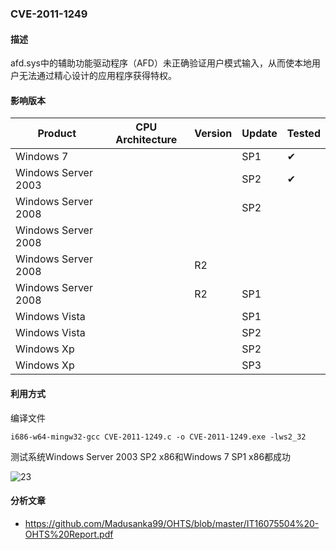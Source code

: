 ### CVE-2011-1249

#### 描述

afd.sys中的辅助功能驱动程序（AFD）未正确验证用户模式输入，从而使本地用户无法通过精心设计的应用程序获得特权。

#### 影响版本

| Product             | CPU Architecture | Version | Update | Tested             |
| ------------------- | ---------------- | ------- | ------ | ------------------ |
| Windows 7           |                  |         | SP1    | &#10004; |
| Windows Server 2003 |                  |         | SP2    | &#10004; |
| Windows Server 2008 |                  |         | SP2    |                    |
| Windows Server 2008 |                  |         |        |                    |
| Windows Server 2008 |                  | R2      |        |                    |
| Windows Server 2008 |                  | R2      | SP1    |                    |
| Windows Vista       |                  |         | SP1    |                    |
| Windows Vista       |                  |         | SP2    |                    |
| Windows Xp          |                  |         | SP2    |                    |
| Windows Xp          |                  |         | SP3    |                    |

#### 利用方式

编译文件

```
i686-w64-mingw32-gcc CVE-2011-1249.c -o CVE-2011-1249.exe -lws2_32
```

测试系统Windows Server 2003 SP2 x86和Windows 7 SP1 x86都成功

![23](https://github.com/Ascotbe/Random-img/blob/master/WindowsKernelExploits/CVE-2011-1249_win2003_x86.gif?raw=true)

#### 分析文章
- https://github.com/Madusanka99/OHTS/blob/master/IT16075504%20-OHTS%20Report.pdf